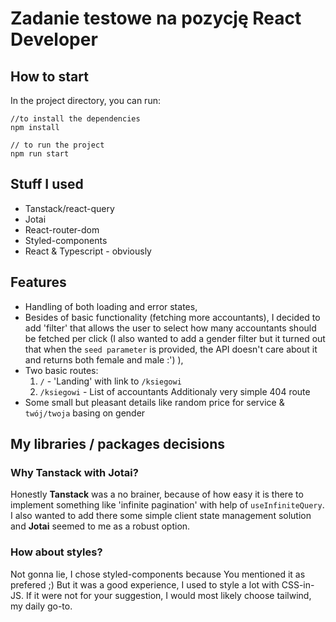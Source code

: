 # Zadanie testowe na pozycję React Developer

## How to start

In the project directory, you can run:

```
//to install the dependencies
npm install

// to run the project
npm run start
```

## Stuff I used

- Tanstack/react-query
- Jotai
- React-router-dom
- Styled-components
- React & Typescript - obviously

## Features

- Handling of both loading and error states,
- Besides of basic functionality (fetching more accountants), I decided to add 'filter' that allows the user to select how many accountants should be fetched per click (I also wanted to add a gender filter but it turned out that when the `seed parameter` is provided, the API doesn't care about it and returns both female and male :') ),
- Two basic routes:
  1. `/` - 'Landing' with link to `/ksiegowi`
  2. `/ksiegowi` - List of accountants
     Additionaly very simple 404 route
- Some small but pleasant details like random price for service & `twój/twoja` basing on gender

## My libraries / packages decisions

### Why Tanstack with Jotai?

Honestly **Tanstack** was a no brainer, because of how easy it is there to implement something like 'infinite pagination' with help of `useInfiniteQuery`. I also wanted to add there some simple client state management solution and **Jotai** seemed to me as a robust option.

### How about styles?

Not gonna lie, I chose styled-components because You mentioned it as prefered ;) But it was a good experience, I used to style a lot with CSS-in-JS.
If it were not for your suggestion, I would most likely choose tailwind, my daily go-to.

